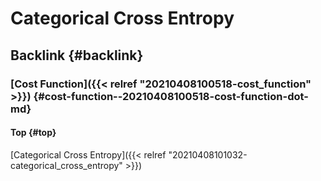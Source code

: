 # Categorical Cross Entropy


## Backlink {#backlink}


### [Cost Function]({{< relref "20210408100518-cost_function" >}}) {#cost-function--20210408100518-cost-function-dot-md}


#### Top {#top}

[Categorical Cross Entropy]({{< relref "20210408101032-categorical_cross_entropy" >}})

